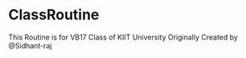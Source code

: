 # ClassRoutine
This Routine is for VB17 Class of KIIT University Originally Created by @Sidhant-raj
